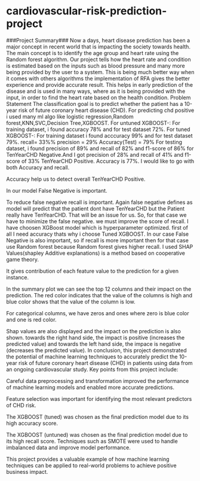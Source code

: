 # cardiovascular-risk-prediction-project
###Project Summary### 
Now a days, heart disease prediction has been a major concept in recent world that is impacting the society towards health. The main concept is to identify the age group and heart rate using the Random forest algorithm. Our project tells how the heart rate and condition is estimated based on the inputs such as blood pressure and many more being provided by the user to a system. This is being much better way when it comes with others algorithms the implementation of RFA gives the better experience and provide accurate result. This helps in early prediction of the disease and is used in many ways, where as it is being provided with the input, in order to find the heart rate based on the health condition.
Problem Statement
The classification goal is to predict whether the patient has a 10-year risk of future coronary heart disease (CHD).
For predicting chd positive i used many ml algo like logistic regression,Random forest,KNN,SVC,Decision Tree,XGBOOST.
For untuned XGBOOST-:
For training dataset, i found accuracy 78% and for test dataset 72%.
For tuned XGBOOST-:
For training dataset i found acccuracy 99% and for test dataset 79%.
recall= 33%%
precision = 29%
Accuracy(Test) = 79% For testing dataset, i found precision of 89% and recall of 82% and f1-score of 86% for TenYearCHD Negative.And I got precision of 28% and recall of 41% and f1-score of 33% TenYearCHD Positive. Accuracy is 77%.
I would like to go with both Accuracy and recall.

Accuracy help us to detect overall TenYearCHD Positive.

In our model False Negative is important.

To reduce false negative recall is important. Again false negative defines as model will predict that the patient dont have TenYearCHD but the Patient really have TenYearCHD. That will be an issue for us. So, for that case we have to minimize the false negative. we must improve the score of recall.
I have choosen XGBoost model which is hyperparameter optimized. first of all I need accuracy thats why i choose Tuned XGBOOST.
In our case False Negative is also important, so if recall is more important then for that case use Random forest because Random forest gives higher recall.
I used SHAP Values(shapley Additive explanations) is a method based on cooperative game theory.

It gives contribution of each feature value to the prediction for a given instance.

In the summary plot we can see the top 12 columns and their impact on the prediction. The red color indicates that the value of the columns is high and blue color shows that the value of the column is low.

For categorical columns, we have zeros and ones where zero is blue color and one is red color.

Shap values are also displayed and the impact on the prediction is also shown. towards the right hand side, the impact is positive (increases the predicted value) and towards the left hand side, the impace is negative (decreases the predicted value).
In conclusion, this project demonstrated the potential of machine learning techniques to accurately predict the 10-year risk of future coronary heart disease (CHD) in patients using data from an ongoing cardiovascular study. Key points from this project include:

Careful data preprocessing and transformation improved the performance of machine learning models and enabled more accurate predictions.

Feature selection was important for identifying the most relevant predictors of CHD risk.

The XGBOOST (tuned) was chosen as the final prediction model due to its high accuracy score.

The XGBOOST (untuned) was chosen as the final prediction model due to its high recall score.
Techniques such as SMOTE were used to handle imbalanced data and improve model performance.

This project provides a valuable example of how machine learning techniques can be applied to real-world problems to achieve positive business impact.

